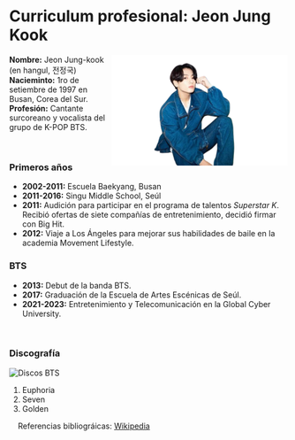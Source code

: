 # Curriculum profesional: Jeon Jung Kook

<img src=jk.png height=200 align=right>
<p align=justify>

**Nombre:** Jeon Jung-kook (en hangul, 전정국)
**Nacieminto:** 1ro de setiembre de 1997 en Busan, Corea del Sur. 
**Profesión:** Cantante surcoreano y vocalista del grupo de K-POP BTS. 

&nbsp;
&nbsp;
&nbsp;

### Primeros años
- **2002-2011:** Escuela Baekyang, Busan
- **2011-2016:** Singu Middle School, Seúl
- **2011:** Audición para participar en el programa de talentos _Superstar K_. Recibió ofertas de siete compañías de entretenimiento, decidió firmar con Big Hit.
- **2012:** Viaje a Los Ángeles para mejorar sus habilidades de baile en la academia Movement Lifestyle.
&nbsp;
### BTS
- **2013:** Debut de la banda BTS.
- **2017:** Graduación de la Escuela de Artes Escénicas de Seúl.
- **2021-2023:** Entretenimiento y Telecomunicación en la Global Cyber University.

&nbsp;
### Discografía
![Discos BTS](https://i.etsystatic.com/47461666/r/il/eaed71/5458803228/il_300x300.5458803228_3cq5.jpg)

1. Euphoria
2. Seven
3. Golden
   
&nbsp;
&nbsp;
Referencias bibliográicas: [Wikipedia](https://es.wikipedia.org/wiki/Jeon_Jung-kook)